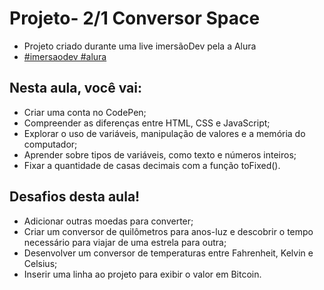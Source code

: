 # Projeto- 2/1 Conversor Space
* Projeto criado durante uma live imersãoDev pela a Alura
* [#imersaodev #alura](https://www.alura.com.br/)

## Nesta aula, você vai:

* Criar uma conta no CodePen;
* Compreender as diferenças entre HTML, CSS e JavaScript;
* Explorar o uso de variáveis, manipulação de valores e a memória do computador;
* Aprender sobre tipos de variáveis, como texto e números inteiros;
* Fixar a quantidade de casas decimais com a função toFixed().


## Desafios desta aula!

* Adicionar outras moedas para converter;
* Criar um conversor de quilômetros para anos-luz e descobrir o tempo necessário para viajar de uma estrela para outra;
* Desenvolver um conversor de temperaturas entre Fahrenheit, Kelvin e Celsius;
* Inserir uma linha ao projeto para exibir o valor em Bitcoin.
